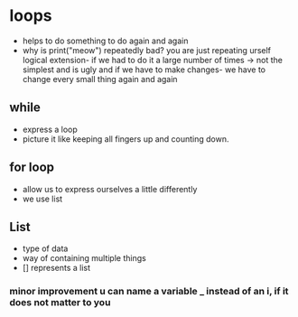# loops
- helps to do something to do again and again
- why is print("meow") repeatedly bad?
    you are just repeating urself
    logical extension- if we had to do it a large number of times -> not the simplest and is ugly
    and if we have to make changes- we have to change every small thing again and again 

## while
- express a loop
- picture it like keeping all fingers up and counting down.

## for loop
- allow us to express ourselves a little differently
- we use list

## List
- type of data 
- way of containing multiple things 
- [] represents a list 



### minor improvement u can name a variable _ instead of an i, if it does not matter to you 
